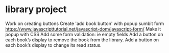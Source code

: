 # library project
<!-- Next: work on changing console.log to return for the prototype function that reports the book information -->
<!-- work on addBookToLibrary function -->
<!-- work on showLibrary() function, it works so far... -->
<!-- work on looping through array -->
Work on creating buttons
    Create 'add book button' with popup sumbit form https://www.javascripttutorial.net/javascript-dom/javascript-form/
        Make it popup with CSS
        Add some form validation: ie empty fields
        <!-- link form to creating Book object -->
    Add a button on each book’s display to remove the book from the library.
    Add a button on each book’s display to change its read status.
<!-- Work on grid parameters -->
<!-- work on adding more books -->